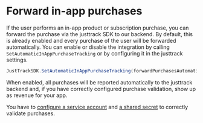 # Forward in-app purchases

If the user performs an in-app product or subscription purchase, you can forward the purchase via the justtrack SDK to our backend. By default, this is already enabled and every purchase of the user will be forwarded automatically. You can enable or disable the integration by calling `SetAutomaticInAppPurchaseTracking` or by configuring it in the justtrack settings.

```cs
JustTrackSDK.SetAutomaticInAppPurchaseTracking(forwardPurchasesAutomatically);
```

When enabled, all purchases will be reported automatically to the justtrack backend and, if you have correctly configured purchase validation, show up as revenue for your app.

You have to [configure a service account](https://docs.justtrack.io/product-features/cost-and-revenue-aggregation/in-app-purchase-revenue/google-play-store) and [a shared secret](https://docs.justtrack.io/product-features/cost-and-revenue-aggregation/in-app-purchase-revenue/apple-app-store) to correctly validate purchases.
